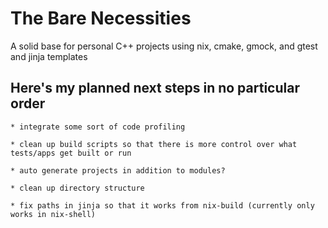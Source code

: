 # The Bare Necessities
A solid base for personal C++ projects using nix, cmake, gmock, and gtest and jinja templates


## Here's my planned next steps in no particular order
```
* integrate some sort of code profiling

* clean up build scripts so that there is more control over what tests/apps get built or run

* auto generate projects in addition to modules?

* clean up directory structure

* fix paths in jinja so that it works from nix-build (currently only works in nix-shell)
```
